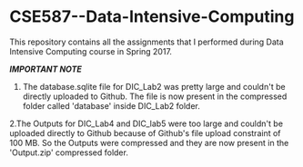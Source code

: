 # CSE587--Data-Intensive-Computing
This repository contains all the assignments that I performed during Data Intensive Computing course in Spring 2017.

***IMPORTANT NOTE***

1. The database.sqlite file for DIC_Lab2 was pretty large and couldn't be directly uploaded to Github. The file is now present in the compressed folder called 'database' inside DIC_Lab2 folder.

2.The Outputs for DIC_Lab4 and DIC_lab5 were too large and couldn't be uploaded directly to Github because of Github's file upload constraint of 100 MB. So the Outputs were compressed and they are now present in the 'Output.zip' compressed folder.
